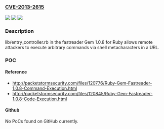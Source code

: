 ### [CVE-2013-2615](https://cve.mitre.org/cgi-bin/cvename.cgi?name=CVE-2013-2615)
![](https://img.shields.io/static/v1?label=Product&message=n%2Fa&color=blue)
![](https://img.shields.io/static/v1?label=Version&message=n%2Fa&color=blue)
![](https://img.shields.io/static/v1?label=Vulnerability&message=n%2Fa&color=brighgreen)

### Description

lib/entry_controller.rb in the fastreader Gem 1.0.8 for Ruby allows remote attackers to execute arbitrary commands via shell metacharacters in a URL.

### POC

#### Reference
- http://packetstormsecurity.com/files/120776/Ruby-Gem-Fastreader-1.0.8-Command-Execution.html
- http://packetstormsecurity.com/files/120845/Ruby-Gem-Fastreader-1.0.8-Code-Execution.html

#### Github
No PoCs found on GitHub currently.

